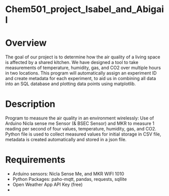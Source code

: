# Chem501_project_Isabel_and_Abigail
<h1>Overview</h1>
<p>
The goal of our project is to determine how the air quality of a living space is affected by a shared kitchen. We have designed a tool to take measurements of temperature, humidity, gas, and CO2 over multiple hours in two locations. This program will automatically assign an experiment ID and create metadata for each experiment, to aid us in combining all data into an SQL database and plotting data points using matplotlib.
</p>

<h1>Description</h1>
<p>
Program to measure the air quality in an environment wirelessly: Use of Arduino Nicla sense me Sensor (& BSEC Sensor) and MKR to measure 1 reading per second of four values, temperature, humidity, gas, and CO2. Python file is used to collect measured values for initial storage in CSV file, metadata is created automatically and stored in a json file.
</p>

<h1>Requirements</h1>
<ul>
<li>
Arduino sensors: Nicla Sense Me, and MKR WIFI 1010
</li>
<li>
Python Packages: paho-mqtt, pandas, requests, sqllite
</li>
<li>
Open Weather App API Key (free)
<li>
</ul>

